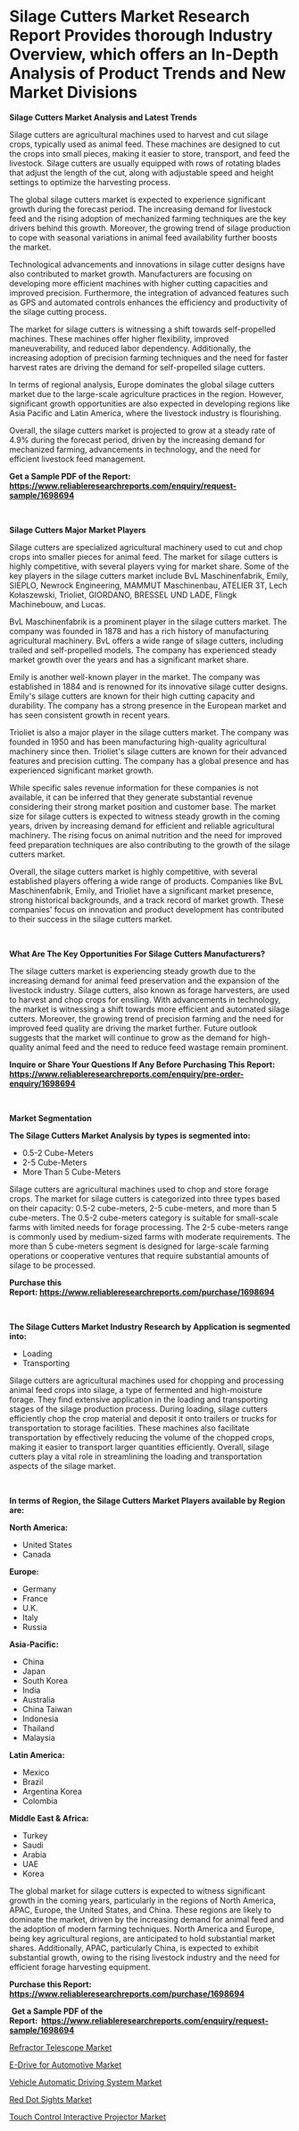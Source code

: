 <p><h1>Silage Cutters Market Research Report Provides thorough Industry Overview, which offers an In-Depth Analysis of Product Trends and New Market Divisions</h1></p><p><strong>Silage Cutters Market Analysis and Latest Trends</strong></p>
<p><p>Silage cutters are agricultural machines used to harvest and cut silage crops, typically used as animal feed. These machines are designed to cut the crops into small pieces, making it easier to store, transport, and feed the livestock. Silage cutters are usually equipped with rows of rotating blades that adjust the length of the cut, along with adjustable speed and height settings to optimize the harvesting process.</p><p>The global silage cutters market is expected to experience significant growth during the forecast period. The increasing demand for livestock feed and the rising adoption of mechanized farming techniques are the key drivers behind this growth. Moreover, the growing trend of silage production to cope with seasonal variations in animal feed availability further boosts the market.</p><p>Technological advancements and innovations in silage cutter designs have also contributed to market growth. Manufacturers are focusing on developing more efficient machines with higher cutting capacities and improved precision. Furthermore, the integration of advanced features such as GPS and automated controls enhances the efficiency and productivity of the silage cutting process.</p><p>The market for silage cutters is witnessing a shift towards self-propelled machines. These machines offer higher flexibility, improved maneuverability, and reduced labor dependency. Additionally, the increasing adoption of precision farming techniques and the need for faster harvest rates are driving the demand for self-propelled silage cutters.</p><p>In terms of regional analysis, Europe dominates the global silage cutters market due to the large-scale agriculture practices in the region. However, significant growth opportunities are also expected in developing regions like Asia Pacific and Latin America, where the livestock industry is flourishing.</p><p>Overall, the silage cutters market is projected to grow at a steady rate of 4.9% during the forecast period, driven by the increasing demand for mechanized farming, advancements in technology, and the need for efficient livestock feed management.</p></p>
<p><strong>Get a Sample PDF of the Report:&nbsp; <a href="https://www.reliableresearchreports.com/enquiry/request-sample/1698694">https://www.reliableresearchreports.com/enquiry/request-sample/1698694</a></strong></p>
<p>&nbsp;</p>
<p><strong>Silage Cutters Major Market Players</strong></p>
<p><p>Silage cutters are specialized agricultural machinery used to cut and chop crops into smaller pieces for animal feed. The market for silage cutters is highly competitive, with several players vying for market share. Some of the key players in the silage cutters market include BvL Maschinenfabrik, Emily, SIEPLO, Newrock Engineering, MAMMUT Maschinenbau, ATELIER 3T, Lech Kołaszewski, Trioliet, GIORDANO, BRESSEL UND LADE, Flingk Machinebouw, and Lucas.</p><p>BvL Maschinenfabrik is a prominent player in the silage cutters market. The company was founded in 1878 and has a rich history of manufacturing agricultural machinery. BvL offers a wide range of silage cutters, including trailed and self-propelled models. The company has experienced steady market growth over the years and has a significant market share.</p><p>Emily is another well-known player in the market. The company was established in 1884 and is renowned for its innovative silage cutter designs. Emily's silage cutters are known for their high cutting capacity and durability. The company has a strong presence in the European market and has seen consistent growth in recent years.</p><p>Trioliet is also a major player in the silage cutters market. The company was founded in 1950 and has been manufacturing high-quality agricultural machinery since then. Trioliet's silage cutters are known for their advanced features and precision cutting. The company has a global presence and has experienced significant market growth.</p><p>While specific sales revenue information for these companies is not available, it can be inferred that they generate substantial revenue considering their strong market position and customer base. The market size for silage cutters is expected to witness steady growth in the coming years, driven by increasing demand for efficient and reliable agricultural machinery. The rising focus on animal nutrition and the need for improved feed preparation techniques are also contributing to the growth of the silage cutters market.</p><p>Overall, the silage cutters market is highly competitive, with several established players offering a wide range of products. Companies like BvL Maschinenfabrik, Emily, and Trioliet have a significant market presence, strong historical backgrounds, and a track record of market growth. These companies' focus on innovation and product development has contributed to their success in the silage cutters market.</p></p>
<p>&nbsp;</p>
<p><strong>What Are The Key Opportunities For Silage Cutters Manufacturers?</strong></p>
<p><p>The silage cutters market is experiencing steady growth due to the increasing demand for animal feed preservation and the expansion of the livestock industry. Silage cutters, also known as forage harvesters, are used to harvest and chop crops for ensiling. With advancements in technology, the market is witnessing a shift towards more efficient and automated silage cutters. Moreover, the growing trend of precision farming and the need for improved feed quality are driving the market further. Future outlook suggests that the market will continue to grow as the demand for high-quality animal feed and the need to reduce feed wastage remain prominent.</p></p>
<p><strong>Inquire or Share Your Questions If Any Before Purchasing This Report: <a href="https://www.reliableresearchreports.com/enquiry/pre-order-enquiry/1698694">https://www.reliableresearchreports.com/enquiry/pre-order-enquiry/1698694</a></strong></p>
<p>&nbsp;</p>
<p><strong>Market Segmentation</strong></p>
<p><strong>The Silage Cutters Market Analysis by types is segmented into:</strong></p>
<p><ul><li>0.5-2 Cube-Meters</li><li>2-5 Cube-Meters</li><li>More Than 5 Cube-Meters</li></ul></p>
<p><p>Silage cutters are agricultural machines used to chop and store forage crops. The market for silage cutters is categorized into three types based on their capacity: 0.5-2 cube-meters, 2-5 cube-meters, and more than 5 cube-meters. The 0.5-2 cube-meters category is suitable for small-scale farms with limited needs for forage processing. The 2-5 cube-meters range is commonly used by medium-sized farms with moderate requirements. The more than 5 cube-meters segment is designed for large-scale farming operations or cooperative ventures that require substantial amounts of silage to be processed.</p></p>
<p><strong>Purchase this Report:&nbsp;<a href="https://www.reliableresearchreports.com/purchase/1698694">https://www.reliableresearchreports.com/purchase/1698694</a></strong></p>
<p>&nbsp;</p>
<p><strong>The Silage Cutters Market Industry Research by Application is segmented into:</strong></p>
<p><ul><li>Loading</li><li>Transporting</li></ul></p>
<p><p>Silage cutters are agricultural machines used for chopping and processing animal feed crops into silage, a type of fermented and high-moisture forage. They find extensive application in the loading and transporting stages of the silage production process. During loading, silage cutters efficiently chop the crop material and deposit it onto trailers or trucks for transportation to storage facilities. These machines also facilitate transportation by effectively reducing the volume of the chopped crops, making it easier to transport larger quantities efficiently. Overall, silage cutters play a vital role in streamlining the loading and transportation aspects of the silage market.</p></p>
<p>&nbsp;</p>
<p><strong>In terms of Region, the Silage Cutters Market Players available by Region are:</strong></p>
<p>
    <p> <strong> North America: </strong>
        <ul>
            <li>United States</li>
            <li>Canada</li>
        </ul>
        </p> 
    <p> <strong> Europe: </strong>
        <ul>
            <li>Germany</li>
            <li>France</li>
            <li>U.K.</li>
            <li>Italy</li>
            <li>Russia</li>
        </ul>
        </p> 
    <p> <strong> Asia-Pacific: </strong>
        <ul>
            <li>China</li>
            <li>Japan</li>
            <li>South Korea</li>
            <li>India</li>
            <li>Australia</li>
            <li>China Taiwan</li>
            <li>Indonesia</li>
            <li>Thailand</li>
            <li>Malaysia</li>
        </ul>
        </p> 
    <p> <strong> Latin America: </strong>
        <ul>
            <li>Mexico</li>
            <li>Brazil</li>
            <li>Argentina Korea</li>
            <li>Colombia</li>
        </ul>
        </p> 
    <p> <strong> Middle East & Africa: </strong>
        <ul>
            <li>Turkey</li>
            <li>Saudi</li>
            <li>Arabia</li>
            <li>UAE</li>
            <li>Korea</li>
        </ul>
    </p>
    </p>
<p><p>The global market for silage cutters is expected to witness significant growth in the coming years, particularly in the regions of North America, APAC, Europe, the United States, and China. These regions are likely to dominate the market, driven by the increasing demand for animal feed and the adoption of modern farming techniques. North America and Europe, being key agricultural regions, are anticipated to hold substantial market shares. Additionally, APAC, particularly China, is expected to exhibit substantial growth, owing to the rising livestock industry and the need for efficient forage harvesting equipment.</p></p>
<p><strong>Purchase this Report: <a href="https://www.reliableresearchreports.com/purchase/1698694">https://www.reliableresearchreports.com/purchase/1698694</a></strong></p>
<p>&nbsp;<strong>Get a Sample PDF of the Report:&nbsp;&nbsp;<a href="https://www.reliableresearchreports.com/enquiry/request-sample/1698694">https://www.reliableresearchreports.com/enquiry/request-sample/1698694</a></strong></p>
<p><strong></strong></p>
<p><p><a href="https://github.com/rahu1503/Market-Research-Report-List-1/blob/main/refractor-telescope-market.md">Refractor Telescope Market</a></p><p><a href="https://www.linkedin.com/pulse/e-drive-automotive-market-share-amp-new-trends-analysis-report-k3xtc/">E-Drive for Automotive Market</a></p><p><a href="https://medium.com/@rahul.reportprime/vehicle-automatic-driving-system-market-insight-market-trends-growth-forecasted-from-2023-to-010242c5f821">Vehicle Automatic Driving System Market</a></p><p><a href="https://github.com/rahu1501/Market-Research-Report-List-1/blob/main/red-dot-sights-market.md">Red Dot Sights Market</a></p><p><a href="https://medium.com/@charvi.reportprime/touch-control-interactive-projector-market-the-key-to-successful-business-strategy-forecast-till-dfbd8f418d3e">Touch Control Interactive Projector Market</a></p></p>